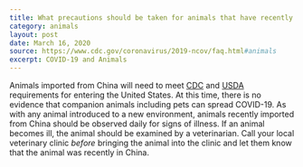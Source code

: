 ```yaml
---
title: What precautions should be taken for animals that have recently been imported (for example, by shelters, rescue groups, or as personal pets) from China?
category: animals
layout: post
date: March 16, 2020
source: https://www.cdc.gov/coronavirus/2019-ncov/faq.html#animals
excerpt: COVID-19 and Animals
---
```


Animals imported from China will need to meet <a href="https://www.cdc.gov/importation/bringing-an-animal-into-the-united-states/index.html" target="_blank">CDC</a> and <a href="https://www.aphis.usda.gov/aphis/ourfocus/animalhealth/animal-and-animal-product-import-information/live-animal-imports/import-live-animals" target="_blank">USDA</a> requirements for entering the United States. At this time, there is no evidence that companion animals including pets can spread COVID-19. As with any animal introduced to a new environment, animals recently imported from China should be observed daily for signs of illness. If an animal becomes ill, the animal should be examined by a veterinarian. Call your local veterinary clinic <i>before</i> bringing the animal into the clinic and let them know that the animal was recently in China.


